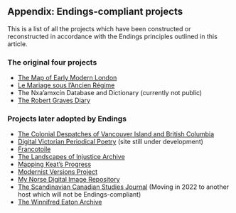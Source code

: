 
## Appendix: Endings-compliant projects

This is a list of all the projects which have been constructed or reconstructed in accordance with the Endings principles outlined in this article.

### The original four projects

 - [The Map of Early Modern London](https://mapoflondon.uvic.ca)
 - [Le Mariage sous l’Ancien Régime](https://mariage.uvic.ca/)
 - The Nxa’amxcín Database and Dictionary (currently not public)        
 - [The Robert Graves Diary](https://graves.uvic.ca)
          
### Projects later adopted by Endings

 - [The Colonial Despatches of Vancouver Island and British Columbia](https://bcgenesis.uvic.ca)
 - [Digital Victorian Periodical Poetry](https://dvpp.uvic.ca) (site still under development)
 - [Francotoile](https://francotoile.uvic.ca)
 - [The Landscapes of Injustice Archive](https://loi.uvic.ca/archive/)
 - [Mapping Keat’s Progress](https://johnkeats.uvic.ca)
 - [Modernist Versions Project](http://mvp.uvic.ca)
 - [My Norse Digital Image Repository](http://myndir.uvic.ca)
 - [The Scandinavian Canadian Studies Journal](https://scancan.net) (Moving in 2022 to another host which will not be Endings-compliant)
 - [The Winnifred Eaton Archive](https://winnifredeatonarchive.org/)

